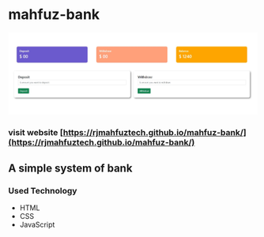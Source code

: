 # mahfuz-bank

<a href="https://rjmahfuztech.github.io/mahfuz-bank/">
  <img src="bank.JPG">
</a>

### visit website [https://rjmahfuztech.github.io/mahfuz-bank/](https://rjmahfuztech.github.io/mahfuz-bank/)

## A simple system of bank

### Used Technology

+ HTML
+ CSS
+ JavaScript
